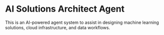 # AI Solutions Architect Agent

This is an AI-powered agent system to assist in designing machine learning solutions, cloud infrastructure, and data workflows.
